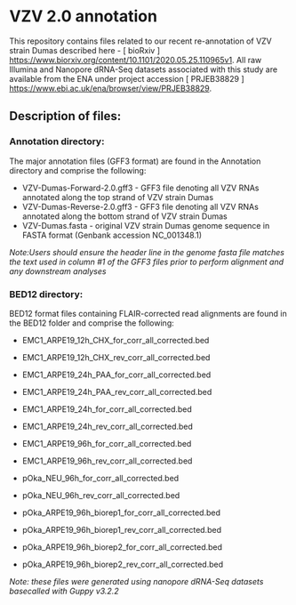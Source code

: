 # VZV 2.0 annotation #

This repository contains files related to our recent re-annotation of VZV strain Dumas described here - [ bioRxiv ] https://www.biorxiv.org/content/10.1101/2020.05.25.110965v1. All raw Illumina and Nanopore dRNA-Seq datasets associated with this study are available from the ENA under project accession [ PRJEB38829 ] https://www.ebi.ac.uk/ena/browser/view/PRJEB38829.

## Description of files: ##

### Annotation directory: ###
The major annotation files (GFF3 format) are found in the Annotation directory and comprise the following: 

- VZV-Dumas-Forward-2.0.gff3 - GFF3 file denoting all VZV RNAs annotated along the top strand of VZV strain Dumas
- VZV-Dumas-Reverse-2.0.gff3 - GFF3 file denoting all VZV RNAs annotated along the bottom strand of VZV strain Dumas 
- VZV-Dumas.fasta - original VZV strain Dumas genome sequence in FASTA format (Genbank accession NC_001348.1) 

*Note:Users should ensure the header line in the genome fasta file matches the text used in column #1 of the GFF3 files prior to perform alignment and any downstream analyses*

### BED12 directory: ###
BED12 format files containing FLAIR-corrected read alignments are found in the BED12 folder and comprise the following:

- EMC1_ARPE19_12h_CHX_for_corr_all_corrected.bed
- EMC1_ARPE19_12h_CHX_rev_corr_all_corrected.bed
- EMC1_ARPE19_24h_PAA_for_corr_all_corrected.bed
- EMC1_ARPE19_24h_PAA_rev_corr_all_corrected.bed
- EMC1_ARPE19_24h_for_corr_all_corrected.bed
- EMC1_ARPE19_24h_rev_corr_all_corrected.bed
- EMC1_ARPE19_96h_for_corr_all_corrected.bed
- EMC1_ARPE19_96h_rev_corr_all_corrected.bed

- pOka_NEU_96h_for_corr_all_corrected.bed
- pOka_NEU_96h_rev_corr_all_corrected.bed

- pOka_ARPE19_96h_biorep1_for_corr_all_corrected.bed
- pOka_ARPE19_96h_biorep1_rev_corr_all_corrected.bed
- pOka_ARPE19_96h_biorep2_for_corr_all_corrected.bed
- pOka_ARPE19_96h_biorep2_rev_corr_all_corrected.bed

*Note: these files were generated using nanopore dRNA-Seq datasets basecalled with Guppy v3.2.2*

